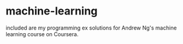 # machine-learning
included are my programming ex solutions for Andrew Ng's machine learning course on Coursera.
